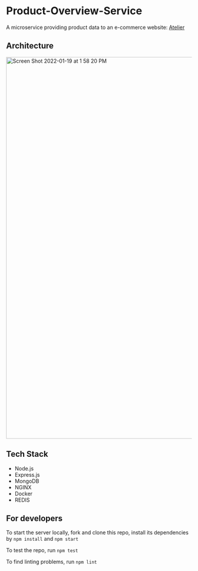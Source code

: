 # Product-Overview-Service

A microservice providing product data to an e-commerce website: [Atelier](https://github.com/tm2838/Atelier)

## Architecture
<img width="1032" alt="Screen Shot 2022-01-19 at 1 58 20 PM" src="https://user-images.githubusercontent.com/43324065/150204631-b26a3b1d-d713-43cc-8178-95695331b1e6.png">

## Tech Stack
- Node.js
- Express.js
- MongoDB
- NGINX
- Docker
- REDIS

## For developers
To start the server locally, fork and clone this repo, install its dependencies by `npm install` and `npm start`

To test the repo, run `npm test`

To find linting problems, run `npm lint`
